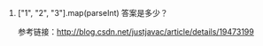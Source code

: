 1. ["1", "2", "3"].map(parseInt) 答案是多少？

    参考链接：http://blog.csdn.net/justjavac/article/details/19473199